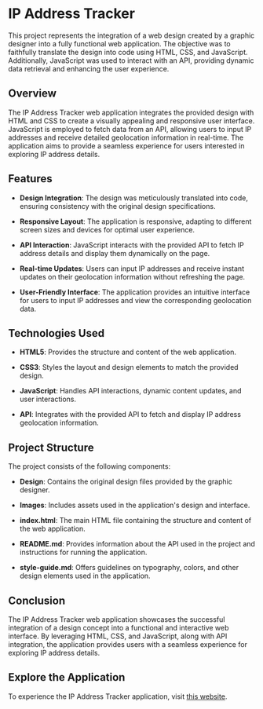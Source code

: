 # IP Address Tracker

This project represents the integration of a web design created by a graphic designer into a fully functional web application. The objective was to faithfully translate the design into code using HTML, CSS, and JavaScript. Additionally, JavaScript was used to interact with an API, providing dynamic data retrieval and enhancing the user experience.

## Overview

The IP Address Tracker web application integrates the provided design with HTML and CSS to create a visually appealing and responsive user interface. JavaScript is employed to fetch data from an API, allowing users to input IP addresses and receive detailed geolocation information in real-time. The application aims to provide a seamless experience for users interested in exploring IP address details.

## Features

- **Design Integration**: The design was meticulously translated into code, ensuring consistency with the original design specifications.
  
- **Responsive Layout**: The application is responsive, adapting to different screen sizes and devices for optimal user experience.
  
- **API Interaction**: JavaScript interacts with the provided API to fetch IP address details and display them dynamically on the page.
  
- **Real-time Updates**: Users can input IP addresses and receive instant updates on their geolocation information without refreshing the page.
  
- **User-Friendly Interface**: The application provides an intuitive interface for users to input IP addresses and view the corresponding geolocation data.

## Technologies Used

- **HTML5**: Provides the structure and content of the web application.
  
- **CSS3**: Styles the layout and design elements to match the provided design.
  
- **JavaScript**: Handles API interactions, dynamic content updates, and user interactions.
  
- **API**: Integrates with the provided API to fetch and display IP address geolocation information.

## Project Structure

The project consists of the following components:

- **Design**: Contains the original design files provided by the graphic designer.
  
- **Images**: Includes assets used in the application's design and interface.
  
- **index.html**: The main HTML file containing the structure and content of the web application.
  
- **README.md**: Provides information about the API used in the project and instructions for running the application.
  
- **style-guide.md**: Offers guidelines on typography, colors, and other design elements used in the application.

## Conclusion

The IP Address Tracker web application showcases the successful integration of a design concept into a functional and interactive web interface. By leveraging HTML, CSS, and JavaScript, along with API integration, the application provides users with a seamless experience for exploring IP address details.

## Explore the Application

To experience the IP Address Tracker application, visit [this website]([insert_website_link_here](https://yacine-baghli-ip-address-tracker.netlify.app)).
